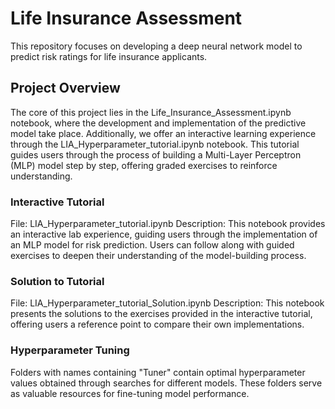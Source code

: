 # Life Insurance Assessment
This repository focuses on developing a deep neural network model to predict risk ratings for life insurance applicants.

## Project Overview
The core of this project lies in the Life_Insurance_Assessment.ipynb notebook, where the development and implementation of the predictive model take place. Additionally, we offer an interactive learning experience through the LIA_Hyperparameter_tutorial.ipynb notebook. This tutorial guides users through the process of building a Multi-Layer Perceptron (MLP) model step by step, offering graded exercises to reinforce understanding.

### Interactive Tutorial
File: LIA_Hyperparameter_tutorial.ipynb
Description: This notebook provides an interactive lab experience, guiding users through the implementation of an MLP model for risk prediction. Users can follow along with guided exercises to deepen their understanding of the model-building process.
### Solution to Tutorial
File: LIA_Hyperparameter_tutorial_Solution.ipynb
Description: This notebook presents the solutions to the exercises provided in the interactive tutorial, offering users a reference point to compare their own implementations.
### Hyperparameter Tuning
Folders with names containing "Tuner" contain optimal hyperparameter values obtained through searches for different models. These folders serve as valuable resources for fine-tuning model performance.
